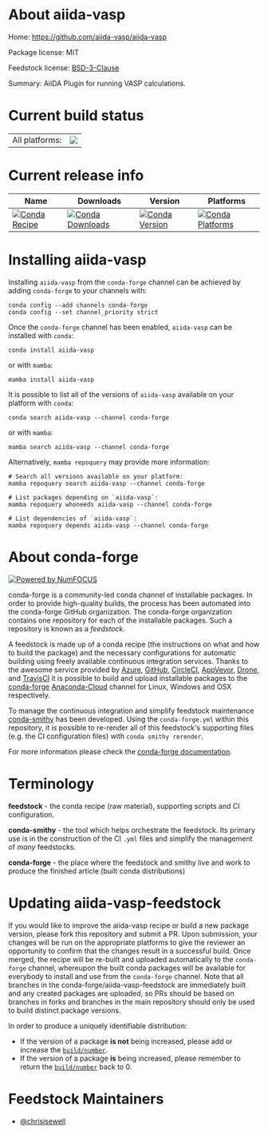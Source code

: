 About aiida-vasp
================

Home: https://github.com/aiida-vasp/aiida-vasp

Package license: MIT

Feedstock license: [BSD-3-Clause](https://github.com/conda-forge/aiida-vasp-feedstock/blob/main/LICENSE.txt)

Summary: AiiDA Plugin for running VASP calculations.

Current build status
====================


<table><tr><td>All platforms:</td>
    <td>
      <a href="https://dev.azure.com/conda-forge/feedstock-builds/_build/latest?definitionId=16753&branchName=main">
        <img src="https://dev.azure.com/conda-forge/feedstock-builds/_apis/build/status/aiida-vasp-feedstock?branchName=main">
      </a>
    </td>
  </tr>
</table>

Current release info
====================

| Name | Downloads | Version | Platforms |
| --- | --- | --- | --- |
| [![Conda Recipe](https://img.shields.io/badge/recipe-aiida--vasp-green.svg)](https://anaconda.org/conda-forge/aiida-vasp) | [![Conda Downloads](https://img.shields.io/conda/dn/conda-forge/aiida-vasp.svg)](https://anaconda.org/conda-forge/aiida-vasp) | [![Conda Version](https://img.shields.io/conda/vn/conda-forge/aiida-vasp.svg)](https://anaconda.org/conda-forge/aiida-vasp) | [![Conda Platforms](https://img.shields.io/conda/pn/conda-forge/aiida-vasp.svg)](https://anaconda.org/conda-forge/aiida-vasp) |

Installing aiida-vasp
=====================

Installing `aiida-vasp` from the `conda-forge` channel can be achieved by adding `conda-forge` to your channels with:

```
conda config --add channels conda-forge
conda config --set channel_priority strict
```

Once the `conda-forge` channel has been enabled, `aiida-vasp` can be installed with `conda`:

```
conda install aiida-vasp
```

or with `mamba`:

```
mamba install aiida-vasp
```

It is possible to list all of the versions of `aiida-vasp` available on your platform with `conda`:

```
conda search aiida-vasp --channel conda-forge
```

or with `mamba`:

```
mamba search aiida-vasp --channel conda-forge
```

Alternatively, `mamba repoquery` may provide more information:

```
# Search all versions available on your platform:
mamba repoquery search aiida-vasp --channel conda-forge

# List packages depending on `aiida-vasp`:
mamba repoquery whoneeds aiida-vasp --channel conda-forge

# List dependencies of `aiida-vasp`:
mamba repoquery depends aiida-vasp --channel conda-forge
```


About conda-forge
=================

[![Powered by
NumFOCUS](https://img.shields.io/badge/powered%20by-NumFOCUS-orange.svg?style=flat&colorA=E1523D&colorB=007D8A)](https://numfocus.org)

conda-forge is a community-led conda channel of installable packages.
In order to provide high-quality builds, the process has been automated into the
conda-forge GitHub organization. The conda-forge organization contains one repository
for each of the installable packages. Such a repository is known as a *feedstock*.

A feedstock is made up of a conda recipe (the instructions on what and how to build
the package) and the necessary configurations for automatic building using freely
available continuous integration services. Thanks to the awesome service provided by
[Azure](https://azure.microsoft.com/en-us/services/devops/), [GitHub](https://github.com/),
[CircleCI](https://circleci.com/), [AppVeyor](https://www.appveyor.com/),
[Drone](https://cloud.drone.io/welcome), and [TravisCI](https://travis-ci.com/)
it is possible to build and upload installable packages to the
[conda-forge](https://anaconda.org/conda-forge) [Anaconda-Cloud](https://anaconda.org/)
channel for Linux, Windows and OSX respectively.

To manage the continuous integration and simplify feedstock maintenance
[conda-smithy](https://github.com/conda-forge/conda-smithy) has been developed.
Using the ``conda-forge.yml`` within this repository, it is possible to re-render all of
this feedstock's supporting files (e.g. the CI configuration files) with ``conda smithy rerender``.

For more information please check the [conda-forge documentation](https://conda-forge.org/docs/).

Terminology
===========

**feedstock** - the conda recipe (raw material), supporting scripts and CI configuration.

**conda-smithy** - the tool which helps orchestrate the feedstock.
                   Its primary use is in the construction of the CI ``.yml`` files
                   and simplify the management of *many* feedstocks.

**conda-forge** - the place where the feedstock and smithy live and work to
                  produce the finished article (built conda distributions)


Updating aiida-vasp-feedstock
=============================

If you would like to improve the aiida-vasp recipe or build a new
package version, please fork this repository and submit a PR. Upon submission,
your changes will be run on the appropriate platforms to give the reviewer an
opportunity to confirm that the changes result in a successful build. Once
merged, the recipe will be re-built and uploaded automatically to the
`conda-forge` channel, whereupon the built conda packages will be available for
everybody to install and use from the `conda-forge` channel.
Note that all branches in the conda-forge/aiida-vasp-feedstock are
immediately built and any created packages are uploaded, so PRs should be based
on branches in forks and branches in the main repository should only be used to
build distinct package versions.

In order to produce a uniquely identifiable distribution:
 * If the version of a package **is not** being increased, please add or increase
   the [``build/number``](https://docs.conda.io/projects/conda-build/en/latest/resources/define-metadata.html#build-number-and-string).
 * If the version of a package **is** being increased, please remember to return
   the [``build/number``](https://docs.conda.io/projects/conda-build/en/latest/resources/define-metadata.html#build-number-and-string)
   back to 0.

Feedstock Maintainers
=====================

* [@chrisjsewell](https://github.com/chrisjsewell/)

